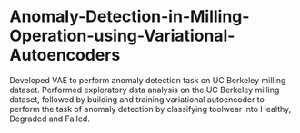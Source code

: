 # Anomaly-Detection-in-Milling-Operation-using-Variational-Autoencoders
 Developed VAE to perform anomaly detection task on UC Berkeley milling dataset. Performed exploratory data  analysis on the UC Berkeley milling dataset, followed by building and training variational autoencoder to perform  the task of anomaly detection by classifying toolwear into Healthy, Degraded and Failed.
